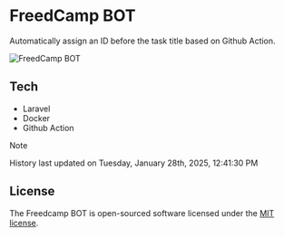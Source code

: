 # FreedCamp BOT

Automatically assign an ID before the task title based on Github Action.

![FreedCamp BOT](https://repository-images.githubusercontent.com/737932867/7d34798b-2680-471c-b089-a78a718d3d6a)

## Tech

- Laravel
- Docker
- Github Action

> [!NOTE]  
> History last updated on Tuesday, January 28th, 2025, 12:41:30 PM

## License

The Freedcamp BOT is open-sourced software licensed under the [MIT license](https://opensource.org/licenses/MIT).
